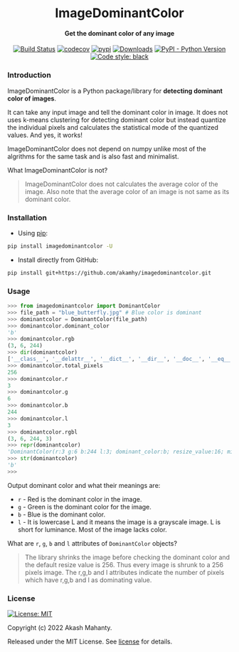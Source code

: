 <div align="center">
<h1> ImageDominantColor </h1>
<h4>Get the dominant color of any image</h4>
</div>

<p align="center">
<a href="https://github.com/akamhy/imagedominantcolor/actions?query=workflow%3ATest"><img alt="Build Status" src="https://github.com/akamhy/imagedominantcolor/workflows/Test/badge.svg"></a>
<a href="https://codecov.io/gh/akamhy/imagedominantcolor"><img alt="codecov" src="https://codecov.io/gh/akamhy/imagedominantcolor/branch/main/graph/badge.svg?token=xCV7vQ9MJo"></a>
<a href="https://pypi.org/project/imagedominantcolor/"><img alt="pypi" src="https://img.shields.io/pypi/v/imagedominantcolor.svg"></a>
<a href="https://pepy.tech/project/imagedominantcolor?versions=1*"><img alt="Downloads" src="https://pepy.tech/badge/imagedominantcolor/month"></a>
<a href="#"><img alt="PyPI - Python Version" src="https://img.shields.io/pypi/pyversions/imagedominantcolor?style=flat-square"></a>
<a href="https://github.com/psf/black"><img alt="Code style: black" src="https://img.shields.io/badge/code%20style-black-000000.svg"></a>
</p>

### Introduction
ImageDominantColor is a Python package/library for **detecting dominant color of images**.

It can take any input image and tell the dominant color in image. It does not uses k-means clustering for detecting dominant color but instead quantize the individual pixels and calculates the statistical mode of the quantized values. And yes, it works!

ImageDominantColor does not depend on numpy unlike most of the algrithms for the same task and is also fast and minimalist.


What ImageDominantColor is not?
> ImageDominantColor does not calculates the average color of the image. Also note that the average color of an image is not same as its dominant color.


### Installation

  - Using [pip](https://en.wikipedia.org/wiki/Pip_(package_manager)):

```bash
pip install imagedominantcolor -U
```

  - Install directly from GitHub:

```bash
pip install git+https://github.com/akamhy/imagedominantcolor.git
```


### Usage
```python
>>> from imagedominantcolor import DominantColor
>>> file_path = "blue_butterfly.jpg" # Blue color is dominant
>>> dominantcolor = DominantColor(file_path)
>>> dominantcolor.dominant_color
'b'
>>> dominantcolor.rgb
(3, 6, 244)
>>> dir(dominantcolor)
['__class__', '__delattr__', '__dict__', '__dir__', '__doc__', '__eq__', '__format__', '__ge__', '__getattribute__', '__gt__', '__hash__', '__init__', '__init_subclass__', '__le__', '__lt__', '__module__', '__ne__', '__new__', '__reduce__', '__reduce_ex__', '__repr__', '__setattr__', '__sizeof__', '__str__', '__subclasshook__', '__weakref__', 'b', 'counter', 'dominant_color', 'dominant_color_of_pixel', 'dominant_color_of_pixels_of_image_array', 'g', 'generate_dominant_color_of_pixels_of_image_array', 'image', 'image_data', 'image_path', 'l', 'minimum_percent_difference_of_rgb', 'mpd', 'r', 'resize_value', 'resized_image', 'rgb', 'rgbl', 'set_dominat_color_of_image', 'set_rgbl_value_of_image', 'total_pixels']
>>> dominantcolor.total_pixels
256
>>> dominantcolor.r
3
>>> dominantcolor.g
6
>>> dominantcolor.b
244
>>> dominantcolor.l
3
>>> dominantcolor.rgbl
(3, 6, 244, 3)
>>> repr(dominantcolor)
'DominantColor(r:3 g:6 b:244 l:3; dominant_color:b; resize_value:16; minimum_percent_difference_of_rgb:10)'
>>> str(dominantcolor)
'b'
>>>
```

Output dominant color and what their meanings are:

  - `r` - Red is the dominant color in the image.
  - `g` - Green is the dominant color for the image.
  - `b` - Blue is the dominant color.
  - `l` - It is lowercase L and it means the image is a grayscale image. L is short for luminance. Most of the image lacks color.

What are `r`, `g`, `b` and `l` attributes of `DominantColor` objects?
> The library shrinks the image before checking the dominant color and the default resize value is 256. Thus every image is shrunk to a 256 pixels image.
The r,g,b and l attributes indicate the number of pixels which have r,g,b and l as dominating value.

### License
[![License: MIT](https://img.shields.io/badge/License-MIT-green.svg)](https://github.com/akamhy/imagedominantcolor/blob/main/LICENSE)

Copyright (c) 2022 Akash Mahanty.

Released under the MIT License. See
[license](https://github.com/akamhy/imagedominantcolor/blob/main/LICENSE) for details.
